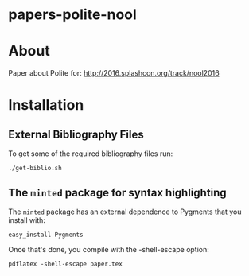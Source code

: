 # papers-polite-nool

About
=====
Paper about Polite for: http://2016.splashcon.org/track/nool2016

Installation
============

External Bibliography Files
---------------------------

To get some of the required bibliography files run: 

    ./get-biblio.sh

The `minted` package for syntax highlighting
--------------------------------------------
The `minted` package has an external dependence to Pygments that you install with: 

    easy_install Pygments
    
Once that's done, you compile with the -shell-escape option: 

    pdflatex -shell-escape paper.tex 

